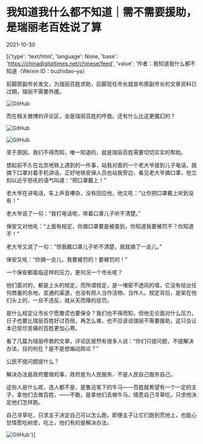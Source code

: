 # 我知道我什么都不知道｜需不需要援助，是瑞丽老百姓说了算

2021-10-30

[{'type': 'text/html', 'language': None, 'base': 'https://chinadigitaltimes.net/chinese/feed', 'value': '作者：我知道我什么都不知道（Weixin ID：buzhidao&#8211;ya）

前脚原副市长发文，为瑞丽百姓求助，后脚现任市长就宣布原副市长的文章资料已过期，瑞丽不需要外援。

![GitHub](https://chinadigitaltimes.net/chinese/files/2021/10/post-672680-617d180ab3dad.)

而在相关微博的评论区，全是瑞丽百姓的呼救。还有什么比这更魔幻的？

![GitHub](https://chinadigitaltimes.net/chinese/files/2021/10/post-672680-617d180abc906.)

![GitHub](https://chinadigitaltimes.net/chinese/files/2021/10/post-672680-617d180ac8624.)

至于原因，我们不得而知，唯一知道的，就是瑞丽百姓需要切切实实的帮助。

想起前不久在北京地铁上遇到的一件事，站我对面的一个老大爷接到儿子电话，就摘下口罩对着手机讲话，正好地铁安保人员也站我旁边，看见老大爷摘口罩，他立刻以近乎怒吼的语气叫道：“把口罩戴上！”

老大爷在讲电话，车上声音嘈杂，没有回应他，他又吼：“让你把口罩戴上听到没有！”

老大爷说了一句：“我打电话呢，带着口罩儿子听不清楚。”

保安又对他吼：“上面有规定，你摘口罩要是被查到，你知道我要被罚不？你知道不！”

老大爷又说了一句：“但我戴口罩儿子听不清楚，我就摘了一会儿。”

保安又吼：“你摘一会儿，我要被罚的！要被罚的！”

一个保安都面临这样的压力，更何况一个市长呢？

他们面对的，都是上头的规定，而所谓规定，是一堵密不透风的墙，它没有给出任何商量的余地，变通的渠道，也没有把人当作活物，当作人。规定背后，是架在他们头上的，一旦不违反，就从天而降的惩罚。

是什么规定让市长宁愿撒谎也要保全？我们也不得而知，但他无论面对什么压力，日子也要比瑞丽百姓好过百倍，再怎么难，也不应该说瑞丽不需要援助，这只会让本已受尽苦痛的百姓更加心寒。

看了几篇为瑞丽呼救的文章，评论区居然有很多人说：“你们只提问题，不提解决办法，目的何在？是不是想煽动舆论？”

公民不提问题提什么？

解决办法是政府要做的事，政府是为人民服务，不是人民自己服务自己。

这些人是什么呢，连人都不是，是鲁迅笔下的牛马——百姓就希望有一个一定的主子，拿他们去做百姓，——不敢，是拿他们去做牛马，情愿自己寻草吃，只求他决定他们怎样跑。

自己寻草吃，只求主子决定自己可以怎么跑，即便主子让它们跑到荒地上，也能心甘情愿吃树皮，吃土，他们有的是解决办法。

![GitHub](https://chinadigitaltimes.net/chinese/files/2021/10/post-672680-617d180ad110f.)'}]